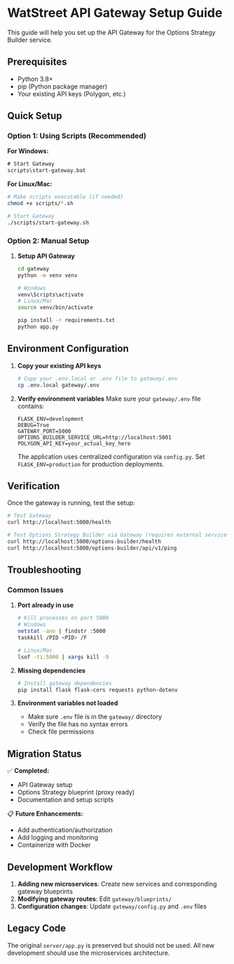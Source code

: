 # WatStreet API Gateway Setup Guide

This guide will help you set up the API Gateway for the Options Strategy Builder service.

## Prerequisites

- Python 3.8+
- pip (Python package manager)
- Your existing API keys (Polygon, etc.)

## Quick Setup

### Option 1: Using Scripts (Recommended)

**For Windows:**
```cmd
# Start Gateway
scripts\start-gateway.bat
```

**For Linux/Mac:**
```bash
# Make scripts executable (if needed)
chmod +x scripts/*.sh

# Start Gateway  
./scripts/start-gateway.sh
```

### Option 2: Manual Setup

1. **Setup API Gateway**
   ```bash
   cd gateway
   python -m venv venv
   
   # Windows  
   venv\Scripts\activate
   # Linux/Mac
   source venv/bin/activate
   
   pip install -r requirements.txt
   python app.py
   ```

## Environment Configuration

1. **Copy your existing API keys**
   ```bash
   # Copy your .env.local or .env file to gateway/.env
   cp .env.local gateway/.env
   ```

2. **Verify environment variables**
   Make sure your `gateway/.env` file contains:
   ```
   FLASK_ENV=development
   DEBUG=True
   GATEWAY_PORT=5000
   OPTIONS_BUILDER_SERVICE_URL=http://localhost:5001
   POLYGON_API_KEY=your_actual_key_here
   ```
   
   The application uses centralized configuration via `config.py`. Set `FLASK_ENV=production` for production deployments.

## Verification

Once the gateway is running, test the setup:

```bash
# Test Gateway
curl http://localhost:5000/health

# Test Options Strategy Builder via Gateway (requires external service on port 5001)
curl http://localhost:5000/options-builder/health
curl http://localhost:5000/options-builder/api/v1/ping
```

## Troubleshooting

### Common Issues

1. **Port already in use**
   ```bash
   # Kill processes on port 5000
   # Windows
   netstat -ano | findstr :5000
   taskkill /PID <PID> /F
   
   # Linux/Mac
   lsof -ti:5000 | xargs kill -9
   ```

2. **Missing dependencies**
   ```bash
   # Install gateway dependencies
   pip install flask flask-cors requests python-dotenv
   ```

4. **Environment variables not loaded**
   - Make sure `.env` file is in the `gateway/` directory
   - Verify the file has no syntax errors
   - Check file permissions

## Migration Status

✅ **Completed:**
- API Gateway setup
- Options Strategy blueprint (proxy ready)
- Documentation and setup scripts

📋 **Future Enhancements:**
- Add authentication/authorization
- Add logging and monitoring
- Containerize with Docker

## Development Workflow

1. **Adding new microservices**: Create new services and corresponding gateway blueprints
2. **Modifying gateway routes**: Edit `gateway/blueprints/`
3. **Configuration changes**: Update `gateway/config.py` and `.env` files

## Legacy Code

The original `server/app.py` is preserved but should not be used. All new development should use the microservices architecture.